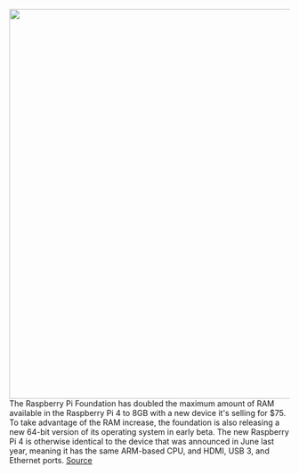 <img src='https://cdn.vox-cdn.com/thumbor/FGhiqFV2EEcoitba2QQFoyMDMuM=/0x0:1200x803/1200x800/filters:focal(504x306:696x498)/cdn.vox-cdn.com/uploads/chorus_image/image/66858525/EZFf0mwWAAEfTyI.0.jpg' width='700px' /><br/>
The Raspberry Pi Foundation has doubled the maximum amount of RAM available in the Raspberry Pi 4 to 8GB with a new device it's selling for $75. To take advantage of the RAM increase, the foundation is also releasing a new 64-bit version of its operating system in early beta. The new Raspberry Pi 4 is otherwise identical to the device that was announced in June last year, meaning it has the same ARM-based CPU, and HDMI, USB 3, and Ethernet ports.
<a href='https://www.theverge.com/2020/5/28/21272975/raspberry-pi-4-8gb-ram-mini-pc-browser-tabs-projects-64-bit-operating-system'> Source <a/>